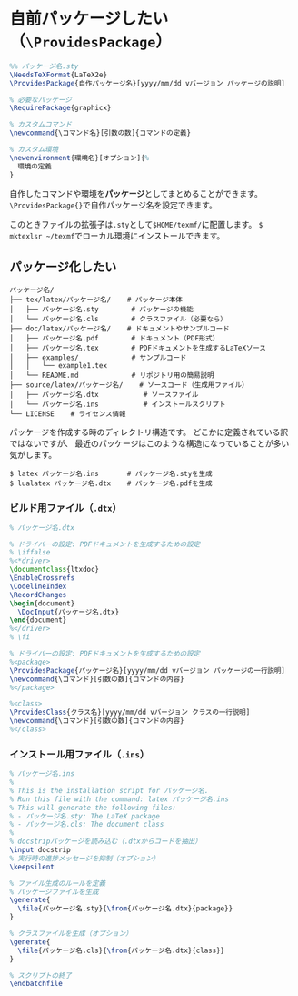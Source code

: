 # 自前パッケージしたい（`\ProvidesPackage`）

```latex
%% パッケージ名.sty
\NeedsTeXFormat{LaTeX2e}
\ProvidesPackage{自作パッケージ名}[yyyy/mm/dd vバージョン パッケージの説明]

% 必要なパッケージ
\RequirePackage{graphicx}

% カスタムコマンド
\newcommand{\コマンド名}[引数の数]{コマンドの定義}

% カスタム環境
\newenvironment{環境名}[オプション]{%
  環境の定義
}
```

自作したコマンドや環境を**パッケージ**としてまとめることができます。
`\ProvidesPackage{}`で自作パッケージ名を設定できます。

このときファイルの拡張子は`.sty`として`$HOME/texmf/`に配置します。
`$ mktexlsr ~/texmf`でローカル環境にインストールできます。

## パッケージ化したい

```console
パッケージ名/
├── tex/latex/パッケージ名/    # パッケージ本体
│   ├── パッケージ名.sty        # パッケージの機能
│   └── パッケージ名.cls        # クラスファイル（必要なら）
├── doc/latex/パッケージ名/    # ドキュメントやサンプルコード
│   ├── パッケージ名.pdf        # ドキュメント（PDF形式）
│   ├── パッケージ名.tex        # PDFドキュメントを生成するLaTeXソース
│   ├── examples/             # サンプルコード
│   │   └── example1.tex
│   └── README.md             # リポジトリ用の簡易説明
├── source/latex/パッケージ名/    # ソースコード（生成用ファイル）
│   ├── パッケージ名.dtx           # ソースファイル
│   └── パッケージ名.ins           # インストールスクリプト
└── LICENSE    # ライセンス情報
```

パッケージを作成する時のディレクトリ構造です。
どこかに定義されている訳ではないですが、
最近のパッケージはこのような構造になっていることが多い気がします。

```console
$ latex パッケージ名.ins       # パッケージ名.styを生成
$ lualatex パッケージ名.dtx    # パッケージ名.pdfを生成
```

### ビルド用ファイル（`.dtx`）

```latex
% パッケージ名.dtx

% ドライバーの設定: PDFドキュメントを生成するための設定
% \iffalse
%<*driver>
\documentclass{ltxdoc}
\EnableCrossrefs
\CodelineIndex
\RecordChanges
\begin{document}
  \DocInput{パッケージ名.dtx}
\end{document}
%</driver>
% \fi

% ドライバーの設定: PDFドキュメントを生成するための設定
%<package>
\ProvidesPackage{パッケージ名}[yyyy/mm/dd vバージョン パッケージの一行説明]
\newcommand{\コマンド}[引数の数]{コマンドの内容}
%</package>

%<class>
\ProvidesClass{クラス名}[yyyy/mm/dd vバージョン クラスの一行説明]
\newcommand{\コマンド}[引数の数]{コマンドの内容}
%</class>
```

### インストール用ファイル（`.ins`）

```latex
% パッケージ名.ins
%
% This is the installation script for パッケージ名.
% Run this file with the command: latex パッケージ名.ins
% This will generate the following files:
% - パッケージ名.sty: The LaTeX package
% - パッケージ名.cls: The document class
%
% docstripパッケージを読み込む（.dtxからコードを抽出）
\input docstrip
% 実行時の進捗メッセージを抑制（オプション）
\keepsilent

% ファイル生成のルールを定義
% パッケージファイルを生成
\generate{
  \file{パッケージ名.sty}{\from{パッケージ名.dtx}{package}}
}

% クラスファイルを生成（オプション）
\generate{
  \file{パッケージ名.cls}{\from{パッケージ名.dtx}{class}}
}

% スクリプトの終了
\endbatchfile
```
